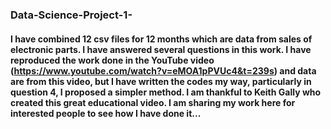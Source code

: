 ### Data-Science-Project-1-
#### I have combined 12 csv files for 12 months which are data from sales of electronic parts. I have answered several questions in this work. I have reproduced the work done in the YouTube video (https://www.youtube.com/watch?v=eMOA1pPVUc4&t=239s) and data are from this video, but I have written the codes my way, particularly in question 4, I proposed a simpler method. I am thankful to Keith Gally who created this great educational video. I am sharing my work here for interested people to see how I have done it...
